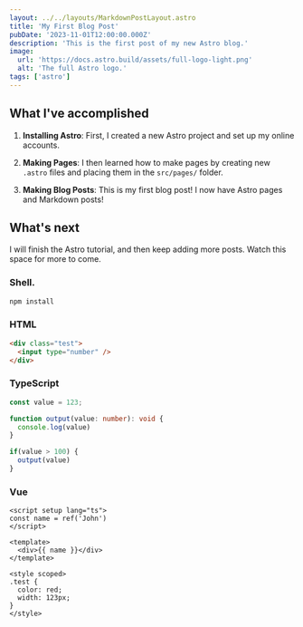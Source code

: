 ```yaml
---
layout: ../../layouts/MarkdownPostLayout.astro
title: 'My First Blog Post'
pubDate: '2023-11-01T12:00:00.000Z'
description: 'This is the first post of my new Astro blog.'
image:
  url: 'https://docs.astro.build/assets/full-logo-light.png'
  alt: 'The full Astro logo.'
tags: ['astro']
---
```


## What I've accomplished

1. **Installing Astro**: First, I created a new Astro project and set up my online accounts.

2. **Making Pages**: I then learned how to make pages by creating new `.astro` files and placing them in the `src/pages/` folder.

3. **Making Blog Posts**: This is my first blog post! I now have Astro pages and Markdown posts!

## What's next

I will finish the Astro tutorial, and then keep adding more posts. Watch this space for more to come.


### Shell.

```sh
npm install
```

### HTML

```html
<div class="test">
  <input type="number" />
</div>
```

### TypeScript

```ts
const value = 123;

function output(value: number): void {
  console.log(value)
}

if(value > 100) {
  output(value)
}
```

### Vue

```vue
<script setup lang="ts">
const name = ref('John')
</script>

<template>
  <div>{{ name }}</div>
</template>

<style scoped>
.test {
  color: red;
  width: 123px;
}
</style>
```